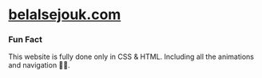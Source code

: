 # [belalsejouk.com](http://belalsejouk.com)

### Fun Fact
This website is fully done only in CSS & HTML. Including all the animations and navigation 🙂🎉.
